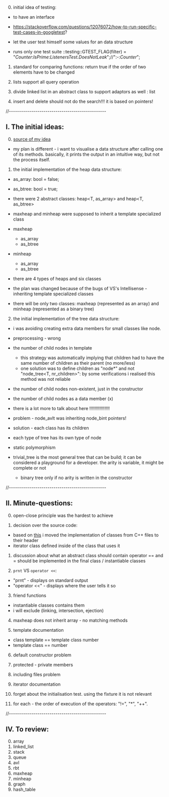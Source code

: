 0. initial idea of testing:
- to have an interface

- https://stackoverflow.com/questions/12076072/how-to-run-specific-test-cases-in-googletest?
- let the user test himself some values for an data structure
- runs only one test suite ::testing::GTEST_FLAG(filter) = "*Counter*:*IsPrime*:*ListenersTest.DoesNotLeak*";//":-:*Counter*";

1. standard for comparing functions: return true if the order of two elements have to be changed

2. lists support all query operation
2. divide linked list in an abstract class to support adaptors as well : list

3. insert and delete should not do the search!!! it is based on pointers!

//------------------------------------------------

## I. The initial ideas:

0. [source of my idea](https://www.cs.usfca.edu/~galles/visualization/)
- my plan is different - i want to visualise a data structure after calling one of its methods. basically, it prints the output in an intuitive way, but not the process itself.

1. the initial implementation of the heap data structure:
- as_array: bool = false;
- as_btree: bool = true;
- there were 2 abstract classes: heap<T, as_array> and heap<T, as_btree>
- maxheap and minheap were supposed to inherit a template specialized class

- maxheap
	- as_array
	- as_btree
- minheap
	- as_array
	- as_btree

- there are 4 types of heaps and six classes
- the plan was changed because of the bugs of VS's Intellisense - inheriting template specialized classes
- there will be only two classes: maxheap<T> (represented as an array) and minheap<T> (represented as a binary tree)

2. the initial implementation of the tree data structure:

- i was avoiding creating extra data members for small classes like node.

- preprocessing - wrong
- the number of child nodes in template
	- this strategy was automatically implying that children had to have the same number of children as their parent (no more/less)
	- one solution was to define children as "node<T>*" and not "node_tree<T, nr_children>": by some verifications i realised this method was not reliable 
- the number of child nodes non-existent, just in the constructor
- the number of child nodes as a data member (x)
- there is a lot more to talk about here !!!!!!!!!!!!!!!!

- problem - node_avlt was inheriting node_bint pointers!
- solution - each class has its children
- each type of tree has its own type of node
- static polymorphism 

- trivial_tree is the most general tree that can be build; it can be considered a playground for a developer. the arity is variable, it might be complete or not
	- binary tree only if no arity is written in the constructor

//------------------------------------------------

## II. Minute-questions:

0. open-close principle was the hardest to achieve

1. decision over the source code:
- based on [this](https://www.learncpp.com/cpp-tutorial/class-templates-with-member-functions/) i moved the implementation of classes from C++ files to their header 
- iterator class defined inside of the class that uses it

1. discussion about what an abstract class should contain operator == and = should be implemented in the final class / instantiable classes

2. `prnt` VS `operator <<`:
- "prnt" - displays on standard output
- "operator <<" - displays where the user tells it so

3. friend functions
- instantiable classes contains them
- i will exclude (linking, intersection, ejection)

4. maxheap does not inherit array - no matching methods

5. template documentation
- class template == template<class t> class number
- template class == number<int>

6. default constructor problem
7. protected - private members
8. including files problem
9. iterator documentation
0. forget about the initialisation test. using the fixture it is not relevant

0. for each - the order of execution of the operators: "!=", "*", "++".

//------------------------------------------------

## IV. To review:
0. array
1. linked_list
5. stack
6. queue
9. avl
0. rbt
1. maxheap
2. minheap
3. graph
4. hash_table